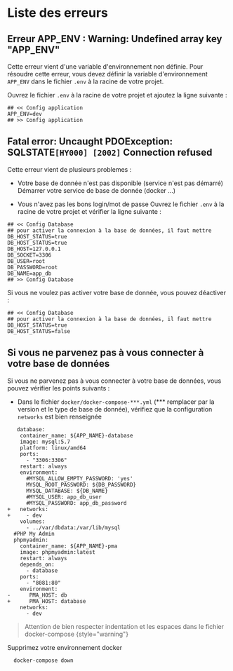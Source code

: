 # Liste des erreurs

## Erreur APP_ENV : Warning: Undefined array key "APP_ENV"

Cette erreur vient d'une variable d'environnement non définie. 
Pour résoudre cette erreur, vous devez définir la variable d'environnement `APP_ENV` dans le fichier `.env` à la racine de votre projet.

Ouvrez le fichier `.env` à la racine de votre projet et ajoutez la ligne suivante :

````
## << Config application
APP_ENV=dev
## >> Config application
````

## Fatal error: Uncaught PDOException: SQLSTATE`[HY000] [2002]` Connection refused

Cette erreur vient de plusieurs problemes : 

- Votre base de donnée n'est pas disponible (service n'est pas démarré)
Démarrer votre service de base de donnée (docker ...)

- Vous n'avez pas les bons login/mot de passe
Ouvrez le fichier `.env` à la racine de votre projet et vérifier la ligne suivante :

````
## << Config Database
## pour activer la connexion à la base de données, il faut mettre DB_HOST_STATUS=true
DB_HOST_STATUS=true
DB_HOST=127.0.0.1
DB_SOCKET=3306
DB_USER=root
DB_PASSWORD=root
DB_NAME=app_db
## >> Config Database
````

Si vous ne voulez pas activer votre base de donnée, vous pouvez déactiver : 

````
## << Config Database
## pour activer la connexion à la base de données, il faut mettre DB_HOST_STATUS=true
DB_HOST_STATUS=false
````

## Si vous ne parvenez pas à vous connecter à votre base de données

Si vous ne parvenez pas à vous connecter à votre base de données, vous pouvez vérifier les points suivants :

- Dans le fichier `docker/docker-compose-***.yml` (*** remplacer par la version et le type de base de donnée), vérifiez que la configuration `networks` est bien renseignée

````
   database:
    container_name: ${APP_NAME}-database
    image: mysql:5.7
    platform: linux/amd64
    ports:
      - "3306:3306"
    restart: always
    environment:
      #MYSQL_ALLOW_EMPTY_PASSWORD: 'yes'
      MYSQL_ROOT_PASSWORD: ${DB_PASSWORD}
      MYSQL_DATABASE: ${DB_NAME}
      #MYSQL_USER: app_db_user
      #MYSQL_PASSWORD: app_db_password
+   networks:
+     - dev
    volumes:
      - ../var/dbdata:/var/lib/mysql
  #PHP My Admin
  phpmyadmin:
    container_name: ${APP_NAME}-pma
    image: phpmyadmin:latest
    restart: always
    depends_on:
      - database
    ports:
      - "8081:80"
    environment:
-      PMA_HOST: db
+      PMA_HOST: database
    networks:
      - dev
````

> Attention de bien respecter indentation et les espaces dans le fichier docker-compose
> {style="warning"}

Supprimez votre environnement docker

````Shell
  docker-compose down
````
  
